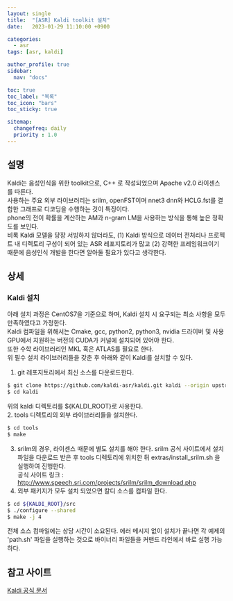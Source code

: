 ```yaml
---
layout: single
title:  "[ASR] Kaldi toolkit 설치"
date:   2023-01-29 11:10:00 +0900

categories:
  - asr
tags: [asr, kaldi]

author_profile: true
sidebar:
  nav: "docs"

toc: true
toc_label: "목록"
toc_icon: "bars"
toc_sticky: true

sitemap:
  changefreq: daily
  priority : 1.0
---
```


## 설명
Kaldi는 음성인식을 위한 toolkit으로, C++ 로 작성되었으며 Apache v2.0 라이센스를 따른다.  
사용하는 주요 외부 라이브러리는 srilm, openFST이며 nnet3 dnn와 HCLG.fst를 결합한 그래프로 디코딩을 수행하는 것이 특징이다.  
phone의 전이 확률을 계산하는 AM과 n-gram LM을 사용하는 방식을 통해 높은 정확도를 보인다.  
비록 Kaldi 모델을 당장 서빙하지 않더라도, (1) Kaldi 방식으로 데이터 전처리나 프로젝트 내 디렉토리 구성이 되어 있는 ASR 레포지토리가 많고 (2) 강력한 프레임워크이기 때문에 음성인식 개발을 한다면 알아둘 필요가 있다고 생각한다.  

## 상세  
### Kaldi 설치  
아래 설치 과정은 CentOS7을 기준으로 하며, Kaldi 설치 시 요구되는 최소 사항을 모두 만족하였다고 가정한다.  
Kaldi 컴파일을 위해서는 Cmake, gcc, python2, python3, nvidia 드라이버 및 사용 GPU에서 지원하는 버전의 CUDA가 커널에 설치되어 있어야 한다.  
또한 수학 라이브러리인 MKL 혹은 ATLAS를 필요로 한다.  
위 필수 설치 라이브러리들을 갖춘 후 아래와 같이 Kaldi를 설치할 수 있다.  

1. git 레포지토리에서 최신 소스를 다운로드한다.  
```bash
$ git clone https://github.com/kaldi-asr/kaldi.git kaldi --origin upstream
$ cd kaldi
```
위의 kaldi 디렉토리를 ${KALDI_ROOT}로 사용한다.  
2. tools 디렉토리의 외부 라이브러리들을 설치한다.
```bash
$ cd tools
$ make 
```  
3. srilm의 경우, 라이센스 때문에 별도 설치를 해야 한다. 
srilm 공식 사이트에서 설치 파일을 다운로드 받은 후 tools 디렉토리에 위치한 뒤 extras/install_srilm.sh 을 실행하여 진행한다.  
공식 사이트 링크 : http://www.speech.sri.com/projects/srilm/srilm_download.php  
4. 외부 패키지가 모두 설치 되었으면 칼디 소스를 컴파일 한다.
```bash
$ cd ${KALDI_ROOT}/src
$ ./configure --shared
$ make -j 4 
```  
전체 소스 컴파일에는 상당 시간이 소요된다. 에러 메시지 없이 설치가 끝나면 각 예제의 'path.sh' 파일을 실행하는 것으로 바이너리 파일들을 커맨드 라인에서 바로 실행 가능하다.  

## 참고 사이트  
[Kaldi 공식 문서](http://kaldi-asr.org/  )  
